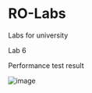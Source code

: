 # RO-Labs
Labs for university

Lab 6

Performance test result

![image](https://user-images.githubusercontent.com/91890262/196247730-4a358c48-57bd-4bd3-8cf0-6fbf62915d5a.png)
